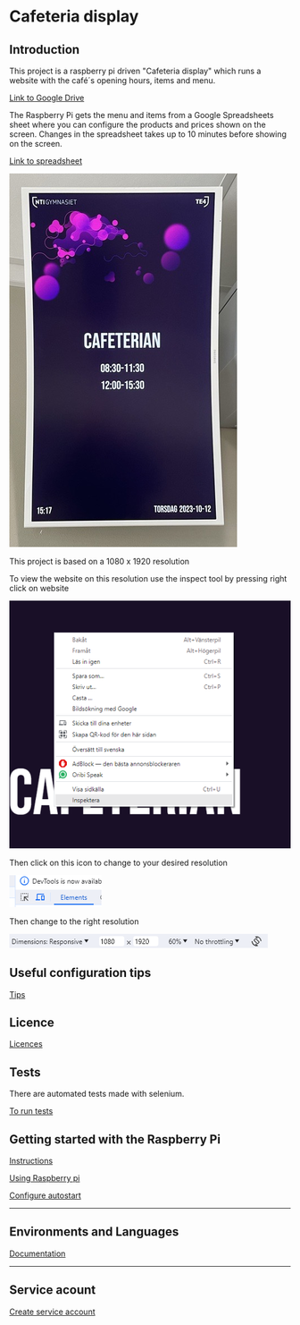 # Cafeteria display

## Introduction

This project is a raspberry pi driven "Cafeteria display" which runs a website with the café´s opening hours, items and menu.

[Link to Google Drive](https://drive.google.com/drive/folders/1Yf2ABcoPqGIK5E88mXdyQchkGVjTMYVt)

The Raspberry Pi gets the menu and items from a Google Spreadsheets sheet where you can configure the products and prices shown on the screen. Changes in the spreadsheet takes up to 10 minutes before showing on the screen. 

[Link to spreadsheet](https://docs.google.com/spreadsheets/d/1wN90DoWtkIRofBl3Jm_UkQMeDUDMMIszM-5tlwlPICA/)

![Cafeteria-skylten](Documentations/images/cafeteriaDisplay.png)

This project is based on a 1080 x 1920 resolution 

To view the website on this resolution use the inspect tool by pressing right click on website

![Inspekt image](Documentations/images/inspectImg.png)

Then click on this icon to change to your desired resolution

![Res image](Documentations/images/click.png)

Then change to the right resolution

![Input image](Documentations/images/resInput.png)

## Useful configuration tips

[Tips](Documentations/configuration.md)

## Licence

[Licences](Documentations/licence.md)

## Tests

There are automated tests made with selenium. 

[To run tests](Documentations/tests.md)

## Getting started with the Raspberry Pi
[Instructions](Documentations/raspberrySetup.md)

[Using Raspberry pi](Documentations/usingRaspberryPi.md)

[Configure autostart](Documentations/autostart.md)


***

## Environments and Languages 
[Documentation](Documentations/enviromentsLanguages.md)

***
## Service acount

[Create service account](Documentations/serviceAccount.md)
